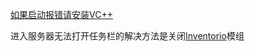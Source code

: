 [如果启动报错请安装VC++][def]

[def]: https://learn.microsoft.com/zh-CN/cpp/windows/latest-supported-vc-redist?view=msvc-170

进入服务器无法打开任务栏的解决方法是关闭[Inventorio][def2]模组

[def2]: https://www.curseforge.com/minecraft/mc-mods/inventorio